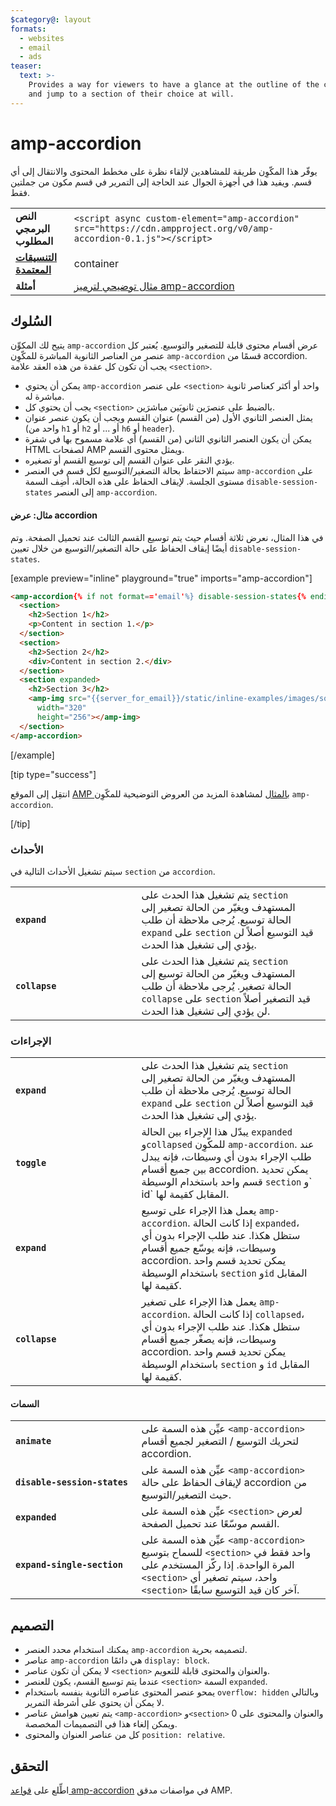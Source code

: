 ```yaml
---
$category@: layout
formats:
  - websites
  - email
  - ads
teaser:
  text: >-
    Provides a way for viewers to have a glance at the outline of the content
    and jump to a section of their choice at will.
---
```



<!--
Copyright 2016 The AMP HTML Authors. All Rights Reserved.

Licensed under the Apache License, Version 2.0 (the "License");
you may not use this file except in compliance with the License.
You may obtain a copy of the License at

      http://www.apache.org/licenses/LICENSE-2.0

Unless required by applicable law or agreed to in writing, software
distributed under the License is distributed on an "AS-IS" BASIS,
WITHOUT WARRANTIES OR CONDITIONS OF ANY KIND, either express or implied.
See the License for the specific language governing permissions and
limitations under the License.
-->

# amp-accordion

يوفّر هذا المكّوِن طريقة للمشاهدين لإلقاء نظرة على مخطط المحتوى والانتقال إلى أي قسم. ويفيد هذا في أجهزة الجوال عند الحاجة إلى التمرير في قسم مكون من جملتين فقط.

<table>
  <tr>
    <td class="col-fourty"><strong>النص البرمجي المطلوب</strong></td>
    <td><code>&lt;script async custom-element="amp-accordion" src="https://cdn.ampproject.org/v0/amp-accordion-0.1.js"&gt;&lt;/script&gt;</code></td>
  </tr>
  <tr>
    <td class="col-fourty"><strong><a href="https://www.ampproject.org/docs/guides/responsive/control_layout.html">التنسيقات المعتمدة</a></strong></td>
    <td>container</td>
  </tr>
  <tr>
    <td class="col-fourty"><strong>أمثلة</strong></td>
    <td><a href="https://ampbyexample.com/components/amp-accordion/">مثال توضيحي لترميز amp-accordion</a></td>
  </tr>
</table>


## السُلوك

يتيح لك المكوِّن `amp-accordion` عرض أقسام محتوى قابلة للتصغير والتوسيع. يُعتبر كل عنصر من العناصر الثانوية المباشرة للمكّوِن `amp-accordion` قسمًا من accordion. يجب أن تكون كل عقدة من هذه العقد علامة `<section>`.

* يمكن أن يحتوي `amp-accordion` على عنصر `<section>` واحد أو أكثر كعناصر ثانوية مباشرة له.
* يجب أن يحتوي كل `<section>` بالضبط على عنصرَين ثانويَين مباشرَين.
* يمثل العنصر الثانوي الأول (من القسم) عنوان القسم ويجب أن يكون عنصر عنوان (واحد من `h1` أو `h2` أو ... أو `h6` أو `header`).
* يمكن أن يكون العنصر الثانوي الثاني (من القسم) أي علامة مسموح بها في شفرة HTML لصفحات AMP ويمثل محتوى القسم.
* يؤدي النقر على عنوان القسم إلى توسيع القسم أو تصغيره.
* سيتم الاحتفاظ بحالة التصغير/التوسيع لكل قسم في العنصر `amp-accordion` على مستوى الجلسة. لإيقاف الحفاظ على هذه الحالة، أضِف السمة `disable-session-states` إلى العنصر `amp-accordion`.

#### مثال: عرض accordion

في هذا المثال، نعرض ثلاثة أقسام حيث يتم توسيع القسم الثالث عند تحميل الصفحة.  وتم أيضًا إيقاف الحفاظ على حالة التصغير/التوسيع من خلال تعيين `disable-session-states`.

[example preview="inline" playground="true" imports="amp-accordion"]
```html
<amp-accordion{% if not format=='email'%} disable-session-states{% endif %}>
  <section>
    <h2>Section 1</h2>
    <p>Content in section 1.</p>
  </section>
  <section>
    <h2>Section 2</h2>
    <div>Content in section 2.</div>
  </section>
  <section expanded>
    <h2>Section 3</h2>
    <amp-img src="{{server_for_email}}/static/inline-examples/images/squirrel.jpg"
      width="320"
      height="256"></amp-img>
  </section>
</amp-accordion>
```
[/example]

[tip type="success"]

انتقِل إلى الموقع [AMP بالمثال](https://ampbyexample.com/components/amp-accordion/) لمشاهدة المزيد من العروض التوضيحية للمكّوِن `amp-accordion`.

[/tip]

### الأحداث

سيتم تشغيل الأحداث التالية في `section` من `accordion`.

<table>
  <tr>
    <td width="40%"><strong><code>expand</code></strong></td>
    <td>يتم تشغيل هذا الحدث على <code>section</code> المستهدف ويغيّر من الحالة تصغير إلى الحالة توسيع. يُرجى ملاحظة أن طلب <code>expand</code> على <code>section</code> قيد التوسيع أصلاً لن يؤدي إلى تشغيل هذا الحدث.</td>
  </tr>
  <tr>
    <td width="40%"><strong><strong><code>collapse</code></strong></strong></td>
    <td>يتم تشغيل هذا الحدث على <code>section</code> المستهدف ويغيّر من الحالة توسيع إلى الحالة تصغير. يُرجى ملاحظة أن طلب <code>collapse</code> على <code>section</code> قيد التصغير أصلاً لن يؤدي إلى تشغيل هذا الحدث.</td>
  </tr>
</table>

### الإجراءات

<table>
  <tr>
    <td width="40%"><strong><code>expand</code></strong></td>
    <td>يتم تشغيل هذا الحدث على <code>section</code> المستهدف ويغيّر من الحالة تصغير إلى الحالة توسيع. يُرجى ملاحظة أن طلب <code>expand</code> على <code>section</code> قيد التوسيع أصلاً لن يؤدي إلى تشغيل هذا الحدث.</td>
  </tr>
  <tr>
    <td width="40%"><strong><code>toggle</code></strong></td>
    <td>يبدّل هذا الإجراء بين الحالة <code>expanded</code> و<code>collapsed</code> للمكّوِن <code>amp-accordion</code>. عند طلب الإجراء بدون أي وسيطات، فإنه يبدل بين جميع أقسام accordion. يمكن تحديد قسم واحد باستخدام الوسيطة <code>section</code> و` id` المقابل كقيمة لها.</td>
  </tr>
  <tr>
    <td width="40%"><strong><code>expand</code></strong></td>
    <td>يعمل هذا الإجراء على توسيع <code>amp-accordion</code>. إذا كانت الحالة <code>expanded</code>، ستظل هكذا. عند طلب الإجراء بدون أي وسيطات، فإنه يوسّع جميع أقسام accordion. يمكن تحديد قسم واحد باستخدام الوسيطة <code>section</code> و<code>id</code> المقابل كقيمة لها.</td>
  </tr>
  <tr>
    <td width="40%"><strong><code>collapse</code></strong></td>
    <td>يعمل هذا الإجراء على تصغير <code>amp-accordion</code>. إذا كانت الحالة <code>collapsed</code>، ستظل هكذا. عند طلب الإجراء بدون أي وسيطات، فإنه يصغّر جميع أقسام accordion. يمكن تحديد قسم واحد باستخدام الوسيطة <code>section</code> و <code>id</code> المقابل كقيمة لها.</td>
  </tr>
</table>

#### السمات

<table>
  <tr>
    <td width="40%"><strong><code>animate</code></strong></td>
    <td>عيِّن هذه السمة على <code>&lt;amp-accordion&gt;</code> لتحريك التوسيع / التصغير لجميع أقسام accordion.</td>
  </tr>
  <tr>
    <td width="40%"><strong><code>disable-session-states</code></strong></td>
    <td>عيِّن هذه السمة على <code>&lt;amp-accordion&gt;</code> لإيقاف الحفاظ على حالة accordion من حيث التصغير/التوسيع.</td>
  </tr>
  <tr>
    <td width="40%"><strong><code>expanded</code></strong></td>
    <td>عيِّن هذه السمة على <code>&lt;section&gt;</code> لعرض القسم موسّعًا عند تحميل الصفحة.</td>
  </tr>
  <tr>
    <td width="40%"><strong><code>expand-single-section</code></strong></td>
    <td>عيِّن هذه السمة على <code>&lt;amp-accordion&gt;</code> للسماح بتوسيع <code>&lt;section&gt;</code> واحد فقط في المرة الواحدة. إذا ركّز المستخدم على <code>&lt;section&gt;</code> واحد، سيتم تصغير أي <code>&lt;section&gt;</code> آخر كان قيد التوسيع سابقًا.</td>
  </tr>
</table>

## التصميم

* يمكنك استخدام محدد العنصر `amp-accordion` لتصميمه بحرية.
* عناصر `amp-accordion` هي دائمًا `display: block`.
* لا يمكن أن تكون عناصر `<section>` والعنوان والمحتوى قابلة للتعويم.
* عندما يتم توسيع القسم، يكون للعنصر `<section>` السمة `expanded`.
* يمحو عنصر المحتوى عناصره الثانوية بنفسه باستخدام `overflow: hidden` وبالتالي لا يمكن أن يحتوي على أشرطة التمرير.
* يتم تعيين هوامش عناصر `<amp-accordion>` و`<section>` والعنوان والمحتوى على 0 ويمكن إلغاء هذا في التصميمات المخصصة.
* كل من عناصر العنوان والمحتوى `position: relative`.

## التحقق

اطِّلع على [قواعد amp-accordion](https://github.com/ampproject/amphtml/blob/master/extensions/amp-accordion/validator-amp-accordion.protoascii) في مواصفات مدقق AMP.
